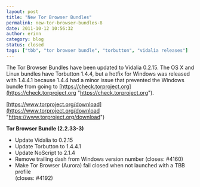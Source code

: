 ```yaml
---
layout: post
title: "New Tor Browser Bundles"
permalink: new-tor-browser-bundles-8
date: 2011-10-12 10:56:32
author: erinn
category: blog
status: closed
tags: ["tbb", "tor browser bundle", "torbutton", "vidalia releases"]
---
```


The Tor Browser Bundles have been updated to Vidalia 0.2.15. The OS X and Linux bundles have Torbutton 1.4.4, but a hotfix for Windows was released with 1.4.4.1 because 1.4.4 had a minor issue that prevented the Windows bundle from going to [https://check.torproject.org](https://check.torproject.org "https://check.torproject.org").

[https://www.torproject.org/download](https://www.torproject.org/download "https://www.torproject.org/download")

**Tor Browser Bundle (2.2.33-3)**

-   Update Vidalia to 0.2.15
-   Update Torbutton to 1.4.4.1
-   Update NoScript to 2.1.4
-   Remove trailing dash from Windows version number (closes: \#4160)
-   Make Tor Browser (Aurora) fail closed when not launched with a TBB profile  
     (closes: \#4192)

